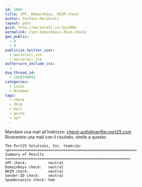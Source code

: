 ```yaml
---
id: 1884
title: SPF, DomainKeys, DKIM check
author: Stefano Marzorati
layout: post
guid: http://marzorati.co/?p=1884
permalink: /spf-domainkeys-dkim-check/
geo_public:
  - 0
  - 0
publicize_twitter_user:
  - marzorati_ste
  - marzorati_ste
authorsure_include_css:
  - 
dsq_thread_id:
  - 1950790055
categories:
  - Linux
  - Windows
tags:
  - check
  - dkim
  - mail
  - posta
  - spf
---
```

Mandare una mail all&#8217;indirizzo: <check-auth@verifier.port25.com>  
Riceverete una mail con il risultato, simile a questo:   

	The Port25 Solutions, Inc. team</p>
	<p>==========================================================   
	Summary of Results   
	==========================================================   
	SPF check:          neutral   
	DomainKeys check:   neutral   
	DKIM check:         neutral   
	Sender-ID check:    neutral   
	SpamAssassin check: ham   
